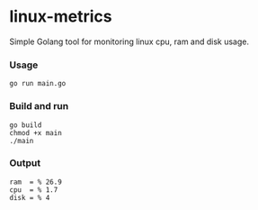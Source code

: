 # linux-metrics
Simple Golang tool for monitoring linux cpu, ram and disk usage.

### Usage
```
go run main.go
```

### Build and run
```
go build
chmod +x main
./main
```

### Output
```
ram  = % 26.9
cpu  = % 1.7
disk = % 4
```
